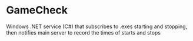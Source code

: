 # GameCheck
Windows .NET service (C#) that subscribes to .exes starting and stopping, then notifies main server to record the times of starts and stops
